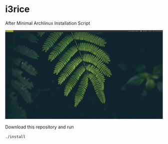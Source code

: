 # i3rice

After Minimal Archlinux Installation Script

![Alt text](screenshot.jpg)

Download this repository and run

```shell
./install
```
